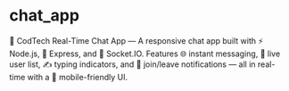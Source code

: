 # chat_app
💬 CodTech Real-Time Chat App — A responsive chat app built with ⚡ Node.js, 🚀 Express, and 🔌 Socket.IO. Features 🌐 instant messaging, 👥 live user list, ✍️ typing indicators, and 🔔 join/leave notifications — all in real-time with a 📱 mobile-friendly UI.
